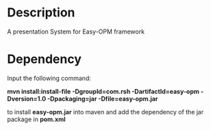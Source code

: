 # Description

A presentation System for Easy-OPM framework



# Dependency

Input the following command:

**mvn install:install-file -DgroupId=com.rsh -DartifactId=easy-opm -Dversion=1.0 -Dpackaging=jar -Dfile=easy-opm.jar**

to install **easy-opm.jar** into maven and add the dependency of the jar package in **pom.xml**

